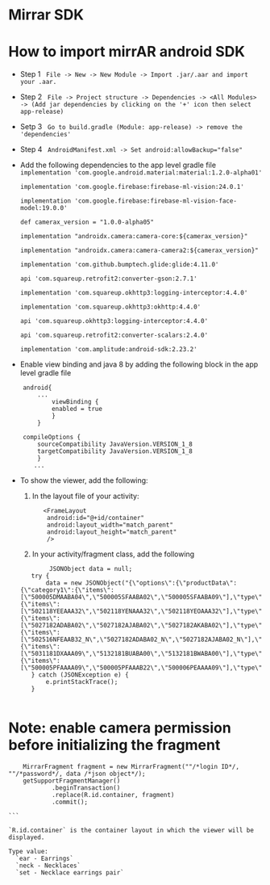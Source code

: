 # Mirrar SDK

# How to import mirrAR android SDK

* Step 1 
``` File -> New -> New Module -> Import .jar/.aar and import your .aar.```
* Step 2
``` File -> Project structure -> Dependencies -> <All Modules> -> (Add jar dependencies by clicking on the '+' icon then select app-release)```
* Setp 3
``` Go to build.gradle (Module: app-release) -> remove the 'dependencies'```
* Step 4
``` AndroidManifest.xml -> Set android:allowBackup="false"```

* Add the following dependencies to the app level gradle file
    ` implementation 'com.google.android.material:material:1.2.0-alpha01'`
    
    `implementation 'com.google.firebase:firebase-ml-vision:24.0.1'`
    
    `implementation 'com.google.firebase:firebase-ml-vision-face-model:19.0.0'`

    `def camerax_version = "1.0.0-alpha05"`
    
    `implementation "androidx.camera:camera-core:${camerax_version}"`
    
    `implementation "androidx.camera:camera-camera2:${camerax_version}"`

    `implementation 'com.github.bumptech.glide:glide:4.11.0'`
    
    `api 'com.squareup.retrofit2:converter-gson:2.7.1'`
    
    `implementation 'com.squareup.okhttp3:logging-interceptor:4.4.0'`
    
    `implementation 'com.squareup.okhttp3:okhttp:4.4.0'`
    
    `api 'com.squareup.okhttp3:logging-interceptor:4.4.0'`
    
    `api 'com.squareup.retrofit2:converter-scalars:2.4.0'`
    
    `implementation 'com.amplitude:android-sdk:2.23.2'`


* Enable view binding and java 8 by adding the following block in the app level gradle file
```
    android{
        ...
            viewBinding {
            enabled = true
            }
        }
	
	compileOptions {
        sourceCompatibility JavaVersion.VERSION_1_8
        targetCompatibility JavaVersion.VERSION_1_8
        }
       ...
```

* To show the viewer, add the following:
    1. In the layout file of your activity:
         ```
            <FrameLayout
             android:id="@+id/container"
             android:layout_width="match_parent"
             android:layout_height="match_parent"
             />
         ```

    2. In your activity/fragment class, add the following 
        
	 ``` 
	         JSONObject data = null;
        try {
            data = new JSONObject("{\"options\":{\"productData\":{\"category1\":{\"items\":[\"500005DMAABA04\",\"500005SFAABA02\",\"500005SFAABA09\"],\"type\":\"ear\"},\"category2\":{\"items\":[\"502118YEEAAA32\",\"502118YENAAA32\",\"502118YEOAAA32\"],\"type\":\"neck\"},\"category3\":{\"items\":[\"5027182ADABA02\",\"5027182AJABA02\",\"5027182AKABA02\"],\"type\":\"set\"},\"category4\":{\"items\":[\"502516NFEAAB32_N\",\"5027182ADABA02_N\",\"5027182AJABA02_N\"],\"type\":\"neck\"},\"category5\":{\"items\":[\"5031181DXAAA09\",\"5132181BUABA00\",\"5132181BWABA00\"],\"type\":\"set\"},\"category6\":{\"items\":[\"500005PFAAAA09\",\"500005PFAAAB22\",\"500006PEAAAA09\"],\"type\":\"neck\"}}}}");
        } catch (JSONException e) {
            e.printStackTrace();
        }
        
# Note: enable camera permission before initializing the fragment

        MirrarFragment fragment = new MirrarFragment(""/*login ID*/, ""/*password*/, data /*json object*/);
        getSupportFragmentManager()
                .beginTransaction()
                .replace(R.id.container, fragment)
                .commit();

	```

	`R.id.container` is the container layout in which the viewer will be displayed.
	
	Type value: 
	  `ear - Earrings`
	  `neck - Necklaces`
	  `set - Necklace earrings pair`      
	  
		   
		
